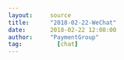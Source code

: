 ```yaml
---
layout:     source 
title:      "2018-02-22-WeChat"
date:       2018-02-22 12:00:00
author:     "PaymentGroup"
tag:		  [chat]
---
```

